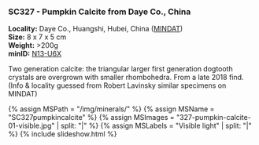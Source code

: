 
### <a name="SC327"></a> SC327 - Pumpkin Calcite from Daye Co., China

**Locality:** Daye Co., Huangshi, Hubei, China ([MINDAT](https://www.mindat.org/loc-22813.html))  
**Size:** 8 x 7 x 5 cm  
**Weight:** >200g  
**minID:** [N13-U6X](https://www.mindat.org/N13-U6X)

Two generation calcite: the triangular larger first generation dogtooth crystals are overgrown with smaller rhombohedra.
From a late 2018 find. (Info & locality guessed from Robert Lavinsky similar specimens on MINDAT)

{% assign MSPath = "/img/minerals/" %}
{% assign MSName = "SC327pumpkincalcite" %}
{% assign MSImages = "327-pumpkin-calcite-01-visible.jpg" | split: "|" %}
{% assign MSLabels = "Visible light" | split: "|" %}
{% include slideshow.html %}

